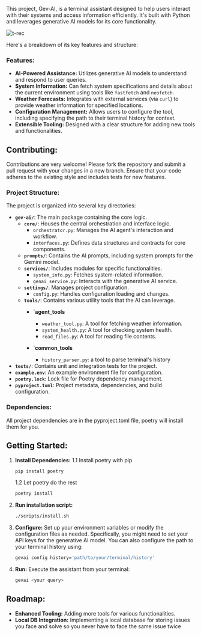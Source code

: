 This project, Gev-AI, is a terminal assistant designed to help users interact with their systems and access information efficiently.
It's built with Python and leverages generative AI models for its core functionality.

![t-rec](https://github.com/user-attachments/assets/d22bec44-a3bf-41dd-8825-7d6b72afa3f3)

Here's a breakdown of its key features and structure:

### Features:

*   **AI-Powered Assistance:** Utilizes generative AI models to understand and respond to user queries.
*   **System Information:** Can fetch system specifications and details about the current environment using tools like `fastfetch` and `neofetch`.
*   **Weather Forecasts:** Integrates with external services (via `curl`) to provide weather information for specified locations.
*   **Configuration Management:** Allows users to configure the tool, including specifying the path to their terminal history for context.
*   **Extensible Tooling:** Designed with a clear structure for adding new tools and functionalities.

## Contributing:

Contributions are very welcome!
Please fork the repository and submit a pull request with your changes in a new branch.
Ensure that your code adheres to the existing style and includes tests for new features.


### Project Structure:

The project is organized into several key directories:

*   **`gev-ai/`**: The main package containing the core logic.
	*   **`core/`**: Houses the central orchestration and interface logic.
		*   `orchestrator.py`: Manages the AI agent's interaction and workflow.
		*   `interfaces.py`: Defines data structures and contracts for core components.
	*   **`prompts/`**: Contains the AI prompts, including system prompts for the Gemini model.
	*   **`services/`**: Includes modules for specific functionalities.
		*   `system_info.py`: Fetches system-related information.
		*   `genai_service.py`: Interacts with the generative AI service.
	*   **`settings/`**: Manages project configuration.
		*   `config.py`: Handles configuration loading and changes.
	*   **`tools/`**: Contains various utility tools that the AI can leverage.
		*   **`agent_tools**
			*   `weather_tool.py`: A tool for fetching weather information.
			*   `system_health.py`: A tool for checking system health.
			*   `read_files.py`: A tool for reading file contents.

		*   **`common_tools**

			*   `history_parser.py`: a tool to parse terminal's history
*   **`tests/`**: Contains unit and integration tests for the project.
*   **`example.env`**: An example environment file for configuration.
*   **`poetry.lock`**: Lock file for Poetry dependency management.
*   **`pyproject.toml`**: Project metadata, dependencies, and build configuration.


### Dependencies:

All project dependencies are in the pyproject.toml file, poetry will install them for you.

## Getting Started:

1.  **Install Dependencies:**
	1.1 Install poetry with pip
	```bash
	pip install poetry
	```

	1.2 Let poetry do the rest
	```bash
	poetry install
	```

2.  **Run installation script:**
	```bash
	./scripts/install.sh
	```
3.  **Configure:** Set up your environment variables or modify the configuration files as needed. Specifically, you might need to set your API keys for the generative AI model. You can also configure the path to your terminal history using:
	```bash
	gevai config history='path/to/your/terminal/history'
	```
4.  **Run:** Execute the assistant from your terminal:
	```bash
	gevai <your query>
	```

## Roadmap:

*   **Enhanced Tooling:** Adding more tools for various functionalities.
*   **Local DB Integration:** Implementing a local database for storing issues you face and solve so you never have to face the same issue twice
